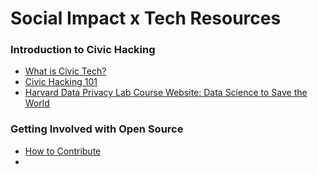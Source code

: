 # Social Impact x Tech Resources

### Introduction to Civic Hacking
- [What is Civic Tech?](https://medium.com/@CivicWhitaker/what-is-civic-tech-b61a58c3eba8#.w06plu4ix )
- [Civic Hacking 101](https://www.youtube.com/watch?v=H_on0kXZ07M)
- [Harvard Data Privacy Lab Course Website: Data Science to Save the World](http://dataprivacylab.org/courses/dataworld/index.html)

### Getting Involved with Open Source
- [How to Contribute](https://opensource.guide/how-to-contribute/)
- 
